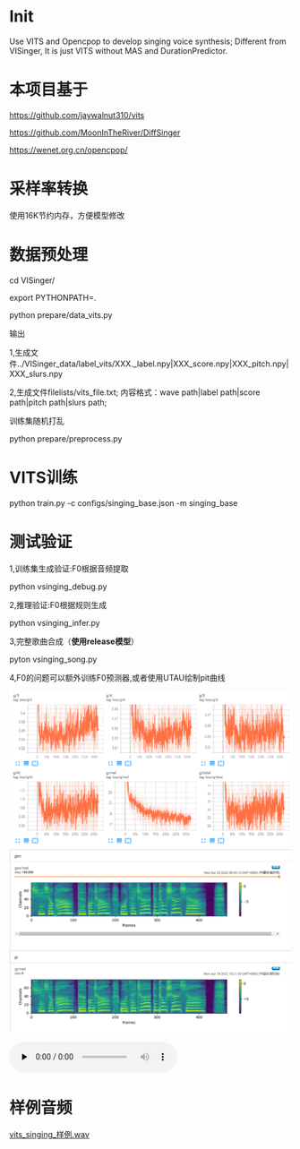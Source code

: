 # Init
Use VITS and Opencpop to develop singing voice synthesis; 
Different from VISinger, It is just VITS without MAS and DurationPredictor.

# 本项目基于
https://github.com/jaywalnut310/vits

https://github.com/MoonInTheRiver/DiffSinger

https://wenet.org.cn/opencpop/

# 采样率转换
使用16K节约内存，方便模型修改

# 数据预处理
cd VISinger/

export PYTHONPATH=.

python prepare/data_vits.py

输出

1,生成文件../VISinger_data/label_vits/XXX._label.npy|XXX_score.npy|XXX_pitch.npy|XXX_slurs.npy

2,生成文件filelists/vits_file.txt; 内容格式：wave path|label path|score path|pitch path|slurs path;

训练集随机打乱

python prepare/preprocess.py

# VITS训练

python train.py -c configs/singing_base.json -m singing_base

# 测试验证

1,训练集生成验证:F0根据音频提取

python vsinging_debug.py

2,推理验证:F0根据规则生成

python vsinging_infer.py

3,完整歌曲合成（**使用release模型**）

pyton vsinging_song.py

4,F0的问题可以额外训练F0预测器,或者使用UTAU绘制pit曲线


![LOSS值](/resource/vising_loss.png)
![MEL谱](/resource/vising_mel.png)

<audio id="audio" controls="" preload="none">
      <source id="wav" src="/resource/vising_sample.wav">
</audio>

# 样例音频

[vits_singing_样例.wav](/resource/vising_sample.wav)
